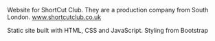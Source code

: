 Website for ShortCut Club.  They are a production company from South London.  www.shortcutclub.co.uk

Static site built with HTML, CSS and JavaScript. Styling from Bootstrap
